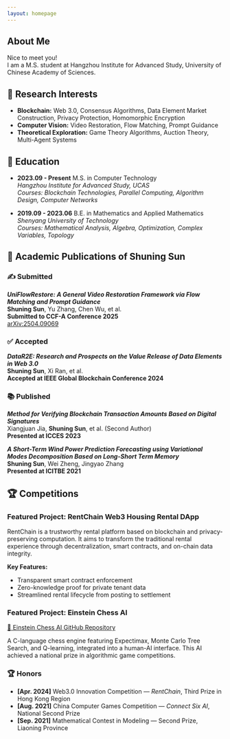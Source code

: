 ```yaml
---
layout: homepage
---
```


## About Me  
Nice to meet you!  
I am a M.S. student at Hangzhou Institute for Advanced Study, University of Chinese Academy of Sciences. 

## 💛 Research Interests 
- **Blockchain:** Web 3.0, Consensus Algorithms, Data Element Market Construction, Privacy Protection, Homomorphic Encryption  
- **Computer Vision:** Video Restoration, Flow Matching, Prompt Guidance  
- **Theoretical Exploration:** Game Theory Algorithms, Auction Theory, Multi-Agent Systems  


## 🧠 Education  
- **2023.09 - Present** M.S. in Computer Technology  
  *Hangzhou Institute for Advanced Study, UCAS*  
  _Courses: Blockchain Technologies, Parallel Computing, Algorithm Design, Computer Networks_

- **2019.09 - 2023.06** B.E. in Mathematics and Applied Mathematics  
  *Shenyang University of Technology*  
  _Courses: Mathematical Analysis, Algebra, Optimization, Complex Variables, Topology_


## 📝 Academic Publications of Shuning Sun

### ✍️ Submitted

**_UniFlowRestore: A General Video Restoration Framework via Flow Matching and Prompt Guidance_**  
**Shuning Sun**, Yu Zhang, Chen Wu, et al.  
**Submitted to CCF-A Conference 2025**  
[arXiv:2504.09069](https://arxiv.org/abs/2504.09069)

### ✅ Accepted

**_DataR2E: Research and Prospects on the Value Release of Data Elements in Web 3.0_**  
**Shuning Sun**, Xi Ran, et al.  
**Accepted at IEEE Global Blockchain Conference 2024**

### 📚 Published

**_Method for Verifying Blockchain Transaction Amounts Based on Digital Signatures_**  
Xiangjuan Jia, **Shuning Sun**, et al. (Second Author)  
**Presented at ICCES 2023**

**_A Short-Term Wind Power Prediction Forecasting using Variational Modes Decomposition Based on Long-Short Term Memory_**  
**Shuning Sun**, Wei Zheng, Jingyao Zhang  
**Presented at ICITBE 2021**

## 🏆 Competitions

### Featured Project: RentChain Web3 Housing Rental DApp

RentChain is a trustworthy rental platform based on blockchain and privacy-preserving computation. It aims to transform the traditional rental experience through decentralization, smart contracts, and on-chain data integrity.

**Key Features:**  
- Transparent smart contract enforcement  
- Zero-knowledge proof for private tenant data  
- Streamlined rental lifecycle from posting to settlement  

### Featured Project: Einstein Chess AI

[🔗 Einstein Chess AI GitHub Repository](https://github.com/Shuning0312/Einstein-Chess-AI-Gaming-Project)

A C-language chess engine featuring Expectimax, Monte Carlo Tree Search, and Q-learning, integrated into a human-AI interface. This AI achieved a national prize in algorithmic game competitions.


### 🏆 Honors  
- **[Apr. 2024]** Web3.0 Innovation Competition — *RentChain*, Third Prize in Hong Kong Region  
- **[Aug. 2021]** China Computer Games Competition — *Connect Six AI*, National Second Prize  
- **[Sep. 2021]** Mathematical Contest in Modeling — Second Prize, Liaoning Province

<!--{% include_relative _includes/publications.md %}-->

<!--{% include_relative _includes/services.md %}-->